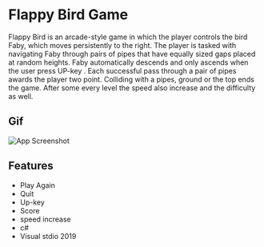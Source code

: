 
# Flappy Bird Game

Flappy Bird is an arcade-style game in which the player controls the bird Faby, which moves persistently to the right. The player is tasked with navigating Faby through pairs of pipes that have equally sized gaps placed at random heights. Faby automatically descends and only ascends when the user press UP-key . Each successful pass through a pair of pipes awards the player two point. Colliding with a pipes, ground or the top ends the game. After some every level the speed also increase and the difficulty as well.


## Gif

![App Screenshot](https://user-images.githubusercontent.com/84866394/150651848-a55feb06-1e61-4cc9-907a-ae6ef82e0aa7.gif)





## Features

- Play Again
- Quit
- Up-key
- Score
- speed increase
- c#
- Visual stdio 2019



